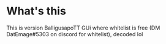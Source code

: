# What's this
This is version BalligusapoTT GUi where whitelist is free (DM DatEmage#5303 on discord for whitelist), decoded lol
